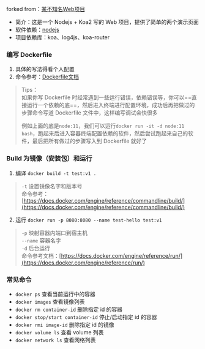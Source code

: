 forked from：[某不知名Web项目](https://github.com/gzyunke/test-docker)  
- 简介：这是一个 Nodejs + Koa2 写的 Web 项目，提供了简单的两个演示页面  
- 软件依赖：[nodejs](https://nodejs.org/zh-cn/)  
- 项目依赖库：koa、log4js、koa-router
### 编写 Dockerfile
1. 具体的写法得看个人配置
2. 命令参考：[Dockerfile文档](https://docs.docker.com/engine/reference/builder/#run)

> Tips：  
> 如果你写 Dockerfile 时经常遇到一些运行错误，依赖错误等，你可以==直接运行一个依赖的底==，然后进入终端进行配置环境，成功后再把做过的步骤命令写道 Dockerfile 文件中，这样编写调试会快很多  
> 
> 例如上面的底是`node:11`，我们可以运行`docker run -it -d node:11 bash`，跑起来后进入容器终端配置依赖的软件，然后尝试跑起来自己的软件，最后把所有做过的步骤写入到 Dockerfile 就好了
### Build 为镜像（安装包）和运行
1. 编译 `docker build -t test:v1 .`
> `-t` 设置镜像名字和版本号  
> 命令参考：[https://docs.docker.com/engine/reference/commandline/build/](https://docs.docker.com/engine/reference/commandline/build/)

2. 运行 `docker run -p 8080:8080 --name test-hello test:v1`
> `-p` 映射容器内端口到宿主机  
> `--name` 容器名字  
> `-d` 后台运行  
> 命令参考文档：[https://docs.docker.com/engine/reference/run/](https://docs.docker.com/engine/reference/run/)
### 常见命令
- `docker ps` 查看当前运行中的容器  
- `docker images` 查看镜像列表  
- `docker rm container-id` 删除指定 id 的容器  
- `docker stop/start container-id` 停止/启动指定 id 的容器  
- `docker rmi image-id` 删除指定 id 的镜像  
- `docker volume ls` 查看 volume 列表  
- `docker network ls` 查看网络列表
